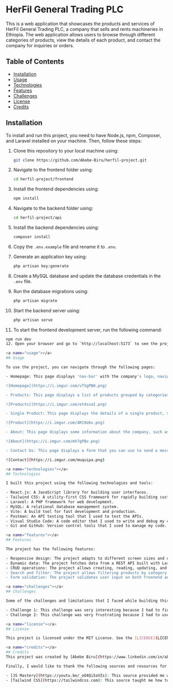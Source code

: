 # HerFil General Trading PLC

This is a web application that showcases the products and services of HerFil General Trading PLC, a company that sells and rents machineries in Ethiopia. The web application allows users to browse through different categories of products, view the details of each product, and contact the company for inquiries or orders.

## Table of Contents

- [Installation](#installation)
- [Usage](#usage)
- [Technologies](#technologies)
- [Features](#features)
- [Challenges](#challenges)
- [License](#license)
- [Credits](#credits)

<a name="installation"></a>

## Installation

To install and run this project, you need to have Node.js, npm, Composer, and Laravel installed on your machine. Then, follow these steps:

1. Clone this repository to your local machine using:

   ```bash
   git clone https://github.com/Abebe-Biru/herfil-project.git
    ```

2. Navigate to the frontend folder using:

   ```bash
   cd herfil-project/frontend
    ```

3. Install the frontend dependencies using:

   ```bash
   npm install
    ```

4. Navigate to the backend folder using:

   ```bash
   cd herfil-project/api
    ```

5. Install the backend dependencies using:

   ```bash
   composer install
    ```

6. Copy the `.env.example` file and rename it to `.env`.
7. Generate an application key using:

   ```bash
   php artisan key:generate
    ```

8. Create a MySQL database and update the database credentials in the `.env` file.
9. Run the database migrations using:

   ```bash
   php artisan migrate
    ```

10. Start the backend server using:

    ```bash
    php artisan serve
    ```

11. To start the frontend development server, run the following command:

   ```bash
   npm run dev
12. Open your browser and go to `http://localhost:5173` to see the project in action.

<a name="usage"></a>
## Usage

To use the project, you can navigate through the following pages:

- Homepage: This page displays 'nav-bar' with the company's logo, navigation links, products, stats, clients, testimonials, about and contact us sections, and a footer with some useful links.

![Homepage](https://i.imgur.com/vTSgPB8.png)

- Products: This page displays a list of products grouped by categories, such as for sell or rental. You can filter the products by category.

![Products](https://i.imgur.com/et4sxaI.png)

- Single Product: This page displays the details of a single product, such as name, price, description, stock, multiple images, and magnified images.

![Product](https://i.imgur.com/4R19o6v.png)

- About: This page displays some information about the company, such as its history, vision, mission, values, etc.

![About](https://i.imgur.com/mh7gPBv.png)

- Contact Us: This page displays a form that you can use to send a message to the company. You can also see the company's address, phone number and email address on this page.

![Contact](https://i.imgur.com/muquipa.png)

<a name="technologies"></a>
## Technologies

I built this project using the following technologies and tools:

- React.js: A JavaScript library for building user interfaces.
- Tailwind CSS: A utility-first CSS framework for rapidly building custom designs.
- Laravel: A PHP framework for web development.
- MySQL: A relational database management system.
- Vite: A build tool for fast development and production.
- Postman: An API testing tool that I used to test the APIs.
- Visual Studio Code: A code editor that I used to write and debug my code.
- Git and GitHub: Version control tools that I used to manage my code.

<a name="features"></a>
## Features

The project has the following features:

- Responsive design: The project adapts to different screen sizes and devices using Tailwind CSS utilities.
- Dynamic data: The project fetches data from a REST API built with Laravel and MySQL database.
- CRUD operations: The project allows creating, reading, updating, and deleting data from the database using Laravel's Eloquent ORM and API resources.
- Search and filter: The project allows filtering products by category.
- Form validation: The project validates user input on both frontend and backend using React Hook Form and Laravel's validation rules.

<a name="challenges"></a>
## Challenges

Some of the challenges and limitations that I faced while building this project were:

- Challenge 1: This challenge was very interesting because I had to find a way to design a database schema and an API endpoint that can handle multiple images for each product to show in details.
- Challenge 2: This challenge was very frustrating because I had to use the 'react-image-magnify' package which is not compatible with Tailwind CSS and newer version of React.js. I had to find an alternative solution or modify the package code to make it work with my project.

<a name="license"></a>
## License

This project is licensed under the MIT License. See the [LICENSE](LICENSE) file for more details.

<a name="credits"></a>
## Credits
This project was created by [Abebe Biru](https://www.linkedin.com/in/abebe-biru/).

Finally, I would like to thank the following sources and resources for helping me build this project:

- [JS Mastery](https://youtu.be/_oO4Qi5aVZs): This source provided me with the inspiration for the homepage design of the project. 
- [Tailwind CSS](https://tailwindcss.com): This source taught me how to use Vite as a build tool for React.js and Tailwind CSS projects.

